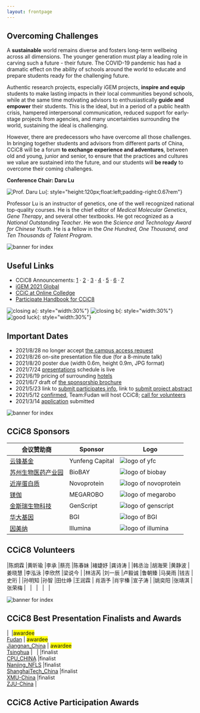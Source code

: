 ```yaml
---
layout: frontpage
---
```


## Overcoming Challenges

A **sustainable** world remains diverse and fosters long-term wellbeing across all dimensions. The younger generation must play a leading role in carving such a future - their future. The COVID-19 pandemic has had a dramatic effect on the ability of schools around the world to educate and prepare students ready for the challenging future.

Authentic research projects, especially iGEM projects, **inspire and equip** students to make lasting impacts in their local communities beyond schools, while at the same time motivating advisors to enthusiastically **guide and empower** their students. This is the ideal, but in a period of a public health crisis, hampered interpersonal communication, reduced support for early-stage projects from agencies, and many uncertainties surrounding the world, sustaining the ideal is challenging.

However, there are predecessors who have overcome all those challenges. In bringing together students and advisors from different parts of China, CCiC8 will be a forum **to exchange experience and adventures**, between old and young, junior and senior, to ensure that the practices and cultures we value are sustained into the future, and our students will **be ready** to overcome their coming challenges.

**Conference Chair: Daru Lu**

![Prof. Daru Lu](https://raw.githubusercontent.com/coronin/ccic8/gh-pages/sponsor-logo/drlu.jpg){: style="height:120px;float:left;padding-right:0.67rem"}

Professor Lu is an instructor of genetics, one of the well recognized national top-quality courses. He is the chief editor of *Medical Molecular Genetics*, *Gene Therapy*, and several other textbooks. He got recognized as a *National Outstanding Teacher*. He won the *Science and Technology Award for Chinese Youth*. He is a fellow in the *One Hundred, One Thousand, and Ten Thousands of Talent Program*.
<div style="clear:both"></div>


![banner for index](https://raw.githubusercontent.com/coronin/ccic8/gh-pages/banner.png)

## Useful Links
- CCiC8 Announcements: [1](https://mp.weixin.qq.com/s/qC9Av3fNQPiPTn4O4lyp8w) &middot; [2](https://mp.weixin.qq.com/s/NZXZnyJLq-QGuqzj4mTwXQ) &middot; [3](https://mp.weixin.qq.com/s/foGI_pvS9mgn7U4QnkgdJA) &middot; [4](https://mp.weixin.qq.com/s/kHSUv-n0_i8KB9p1VK6ZYg) &middot; [5](https://mp.weixin.qq.com/s/G4kMQYmL63UeIRoJCmPEcg) &middot; [6](https://mp.weixin.qq.com/s/1xznCj2jSFEyMcqDUmYtTA) &middot; [7](https://mp.weixin.qq.com/s/ir3Ut7K1m8hWTThGyUs-BA)
- [iGEM 2021 Global](https://igem2021global.slack.com)
- [CCiC at Online Colledge](https://lexiangla.com/teams/k100014/)
- [Participate Handbook for CCiC8](https://www.jianguoyun.com/p/DV83eHkQ2o7vBRiZvYoE)

![closing a](https://raw.githubusercontent.com/coronin/ccic8/gh-pages/sponsor-logo/closing-c-frame.png){: style="width:30%"} ![closing b](https://raw.githubusercontent.com/coronin/ccic8/gh-pages/sponsor-logo/closing-c-submit.png){: style="width:30%"} ![good luck](https://raw.githubusercontent.com/coronin/ccic8/gh-pages/sponsor-logo/ccic8-good-luck.jpg){: style="width:30%"}

## Important Dates
- 2021/8/28 no longer accept [the campus access request](https://www.wjx.cn/vj/r6cE82R.aspx)
- 2021/8/26 on-site presentation file due (for a 8-minute talk)
- 2021/8/20 poster due (width 0.6m, height 0.9m, JPG format)
- 2021/7/24 [presentations](/presentations) schedule is live
- 2021/6/19 pricing of surrounding [hotels](/hotels)
- 2021/6/7 draft of [the sponsorship brochure](https://shimo.im/docs/yaWIlYCmSN4ahjwu/)
- 2021/5/23 link to [submit participates info](https://www.wjx.cn/vj/hWQFAcz.aspx), link to [submit project abstract](https://www.wjx.cn/vj/h4icxcB.aspx)
- 2021/5/12 [confirmed](https://mp.weixin.qq.com/s/LYhkFu_zWy_HawdHUh7pHw), Team:Fudan will host CCiC8; [call for volunteers](https://www.wjx.cn/vj/rYR3vK6.aspx)
- 2021/3/14 [application](https://shimo.im/docs/osqPvsJl3IcnSFlF/) submitted


![banner for index](https://raw.githubusercontent.com/coronin/ccic8/gh-pages/banner.png)

## CCiC8 Sponsors

|会议赞助商 |Sponsor |Logo |
|----|----|----|
|[云锋基金](http://www.yfc.cn) |Yunfeng Capital |![logo of yfc](https://raw.githubusercontent.com/coronin/ccic8/gh-pages/sponsor-logo/yunfeng.png) |
|[苏州生物医药产业园](http://www.biobay.com.cn/) |BioBAY |![logo of biobay](https://raw.githubusercontent.com/coronin/ccic8/gh-pages/sponsor-logo/biobay.png) |
|[近岸蛋白质](https://www.novoprotein.com.cn/) |Novoprotein |![logo of novoprotein](https://raw.githubusercontent.com/coronin/ccic8/gh-pages/sponsor-logo/novoprotein.png) |
|[镁伽](https://www.megarobo.tech/) |MEGAROBO |![logo of megarobo](https://raw.githubusercontent.com/coronin/ccic8/gh-pages/sponsor-logo/meijia.png) |
|[金斯瑞生物科技](https://www.genscript.com.cn/) |GenScript |![logo of genscript](https://raw.githubusercontent.com/coronin/ccic8/gh-pages/sponsor-logo/genscript.png) |
|[华大基因](https://www.genomics.cn/) |BGI |![logo of BGI](https://raw.githubusercontent.com/coronin/ccic8/gh-pages/sponsor-logo/bgi.png) |
|[因美纳](https://www.illumina.com/) |Illumina |![logo of illumina](https://raw.githubusercontent.com/coronin/ccic8/gh-pages/sponsor-logo/illumina.png) |


## CCiC8 Volunteers

|陈炯霖 |黄昕瑜 |李承   |蔡亮   |陈春妹 |褚婕妤 |龚诗涛 |
|韩丞治 |胡海荣 |黄静波 |姜晓慧 |李泓泳 |李欣然 |梁说今 |
|林洁芮 |刘一辰 |卢毅诚 |鲁朝臻 |马昊雨 |钱吉 |史珩 |
|孙明知 |孙智   |田仕峥 |王润霖 | 肖涵予 |肖宇榛 |宣子涛 |
|姚奕阳 |张靖淇 |张荣梅 | &nbsp; | &nbsp; | &nbsp; | &nbsp; |


![banner for index](https://raw.githubusercontent.com/coronin/ccic8/gh-pages/banner.png)

## CCiC8 Best Presentation Finalists and Awards

|&nbsp; |<span style="background-color:yellow">awardee</span><br/>[Fudan](/Fudan) | <span style="background-color:yellow">awardee</span><br/>[Jiangnan_China](/Jiangnan_China) | <span style="background-color:yellow">awardee</span><br/>[Tsinghua](/Tsinghua) | &nbsp; |
|<span style="background-color:white">finalist</span><br/>[CPU_CHINA](/CPU_CHINA) |<span style="background-color:white">finalist</span><br/>[Nanjing_NFLS](/Nanjing_NFLS) |<span style="background-color:white">finalist</span><br/>[ShanghaiTech_China](/ShanghaiTech_China) |<span style="background-color:white">finalist</span><br/>[XMU-China](/XMU-China) |<span style="background-color:white">finalist</span><br/>[ZJU-China](/ZJU-China) |


## CCiC8 Active Participation Awards
<!-- teams, table autogenerated -->